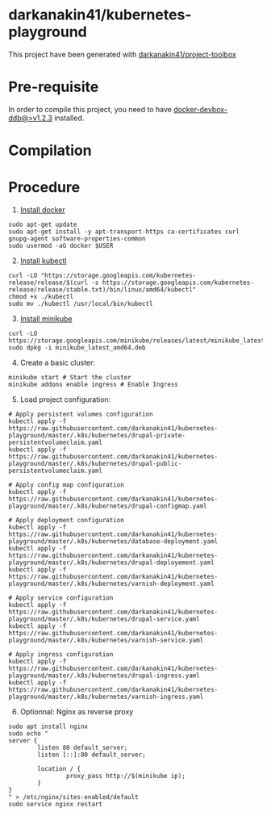 darkanakin41/kubernetes-playground
===
This project have been generated with [darkanakin41/project-toolbox](https://github.com/darkanakin41/project-toolbox)

# Pre-requisite
In order to compile this project, you need to have 
[docker-devbox-ddb@>v1.2.3](https://gfi-centre-ouest.github.io/docker-devbox-ddb/) installed.

# Compilation 
# Procedure
1. [Install docker](https://docs.docker.com/engine/install/debian/)
```shell script
sudo apt-get update
sudo apt-get install -y apt-transport-https ca-certificates curl gnupg-agent software-properties-common
sudo usermod -aG docker $USER
```

2. [Install kubectl](https://kubernetes.io/docs/tasks/tools/install-kubectl/)
```shell script
curl -LO "https://storage.googleapis.com/kubernetes-release/release/$(curl -s https://storage.googleapis.com/kubernetes-release/release/stable.txt)/bin/linux/amd64/kubectl"
chmod +x ./kubectl
sudo mv ./kubectl /usr/local/bin/kubectl
```

3. [Install minikube](https://minikube.sigs.k8s.io/docs/start/)
```shell script
curl -LO https://storage.googleapis.com/minikube/releases/latest/minikube_latest_amd64.deb
sudo dpkg -i minikube_latest_amd64.deb
```

4. Create a basic cluster: 
```shell script
minikube start # Start the cluster
minikube addons enable ingress # Enable Ingress
```

5. Load project configuration:
```shell script
# Apply persistent volumes configuration
kubectl apply -f https://raw.githubusercontent.com/darkanakin41/kubernetes-playground/master/.k8s/kubernetes/drupal-private-persistentvolumeclaim.yaml
kubectl apply -f https://raw.githubusercontent.com/darkanakin41/kubernetes-playground/master/.k8s/kubernetes/drupal-public-persistentvolumeclaim.yaml

# Apply config map configuration
kubectl apply -f https://raw.githubusercontent.com/darkanakin41/kubernetes-playground/master/.k8s/kubernetes/drupal-configmap.yaml

# Apply deployment configuration
kubectl apply -f https://raw.githubusercontent.com/darkanakin41/kubernetes-playground/master/.k8s/kubernetes/database-deployment.yaml
kubectl apply -f https://raw.githubusercontent.com/darkanakin41/kubernetes-playground/master/.k8s/kubernetes/drupal-deployement.yaml
kubectl apply -f https://raw.githubusercontent.com/darkanakin41/kubernetes-playground/master/.k8s/kubernetes/varnish-deployment.yaml

# Apply service configuration
kubectl apply -f https://raw.githubusercontent.com/darkanakin41/kubernetes-playground/master/.k8s/kubernetes/drupal-service.yaml
kubectl apply -f https://raw.githubusercontent.com/darkanakin41/kubernetes-playground/master/.k8s/kubernetes/varnish-service.yaml

# Apply ingress configuration
kubectl apply -f https://raw.githubusercontent.com/darkanakin41/kubernetes-playground/master/.k8s/kubernetes/drupal-ingress.yaml
kubectl apply -f https://raw.githubusercontent.com/darkanakin41/kubernetes-playground/master/.k8s/kubernetes/varnish-ingress.yaml
```

6. Optionnal: Nginx as reverse proxy
```
sudo apt install nginx
sudo echo "
server {
        listen 80 default_server;
        listen [::]:80 default_server;

        location / {
                proxy_pass http://$(minikube ip);
        }
}
" > /etc/nginx/sites-enabled/default
sudo service nginx restart
```